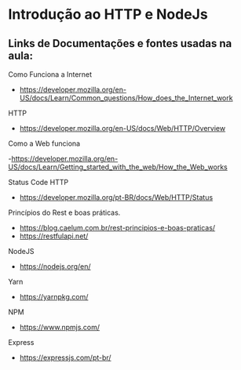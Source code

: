 # Introdução ao HTTP e NodeJs

<h2>Links de Documentações e fontes usadas na aula:</h2>

Como Funciona a Internet

- https://developer.mozilla.org/en-US/docs/Learn/Common_questions/How_does_the_Internet_work

HTTP

- https://developer.mozilla.org/en-US/docs/Web/HTTP/Overview

Como a Web funciona

-https://developer.mozilla.org/en-US/docs/Learn/Getting_started_with_the_web/How_the_Web_works 

Status Code HTTP

- https://developer.mozilla.org/pt-BR/docs/Web/HTTP/Status

Princípios do Rest e boas práticas.

- https://blog.caelum.com.br/rest-principios-e-boas-praticas/
- https://restfulapi.net/

NodeJS

- https://nodejs.org/en/

Yarn

- https://yarnpkg.com/

NPM

- https://www.npmjs.com/

Express 

- https://expressjs.com/pt-br/



